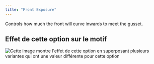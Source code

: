 ```yaml
---
title: "Front Exposure"
---
```


Controls how much the front will curve inwards to meet the gusset.

## Effet de cette option sur le motif

![Cette image montre l'effet de cette option en superposant plusieurs variantes qui ont une valeur différente pour cette option](unice_tapertogusset_sample.svg "Effet de cette option sur le motif")
